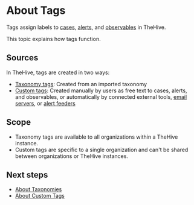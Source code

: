 # About Tags

Tags assign labels to [cases](../about-cases.md), [alerts](../../alerts/about-alerts.md), and [observables](../observables/about-observables.md) in TheHive.

This topic explains how tags function.

## Sources

In TheHive, tags are created in two ways:

* [Taxonomy tags](../../../../administration/taxonomies/about-taxonomies.md): Created from an imported taxonomy
* [Custom tags](../../../organization/configure-organization/manage-custom-tags/about-custom-tags.md): Created manually by users as free text to cases, alerts, and observables, or automatically by connected external tools, [email servers](../../../../administration/email-intake-connector/about-email-intake-connectors.md), or [alert feeders](../../../organization/configure-organization/manage-feeders/about-feeders.md)

## Scope

* Taxonomy tags are available to all organizations within a TheHive instance.
* Custom tags are specific to a single organization and can't be shared between organizations or TheHive instances.

<h2>Next steps</h2>

* [About Taxonomies](../../../../administration/taxonomies/about-taxonomies.md)
* [About Custom Tags](../../../organization/configure-organization/manage-custom-tags/about-custom-tags.md)





